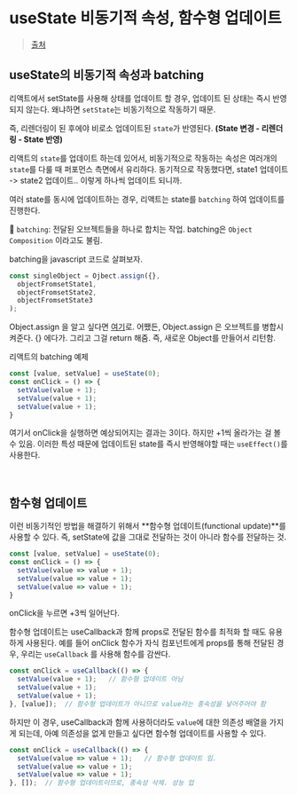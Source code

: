 # useState 비동기적 속성, 함수형 업데이트

> [출처](https://velog.io/@suyeonme/react-useState%EC%9D%98-%EB%B9%84%EB%8F%99%EA%B8%B0%EC%A0%81-%EC%86%8D%EC%84%B1-%ED%95%A8%EC%88%98%ED%98%95-%EC%97%85%EB%8D%B0%EC%9D%B4%ED%8A%B8)

## useState의 비동기적 속성과 batching

리액트에서 setState를 사용해 상태를 업데이트 할 경우, 업데이트 된 상태는 즉시 반영되지 않는다. 왜냐하면 `setState`는 비동기적으로 작동하기 때문.

즉, 리렌더링이 된 후에야 비로소 업데이트된 `state`가 반영된다. **(State 변경 - 리렌더링 - State 반영)**

리액트의 `state`를 업데이트 하는데 있어서, 비동기적으로 작동하는 속성은 여러개의 `state`를 다룰 때 퍼포먼스 측면에서 유리하다. 동기적으로 작동했다면, state1 업데이트 -> state2 업데이트.. 이렇게 하나씩 업데이트 되니까.

여러 state를 동시에 업데이트하는 경우, 리액트는 state를 `batching` 하여 업데이트를 진행한다.

📌 `batching`: 전달된 오브젝트들을 하나로 합치는 작업. batching은 `Object Composition` 이라고도 불림.

batching을 javascript 코드로 살펴보자.

```javascript
const singleObject = Ojbect.assign({}, 
  objectFromsetState1,
  objectFromsetState2,
  objectFromsetState3
);
```

Object.assign 을 알고 싶다면 [여기](https://github.com/pozafly/TIL/blob/main/Javascript/Object.assign.md)로. 어쨌든, Object.assign 은 오브젝트를 병합시켜준다. {} 에다가. 그리고 그걸 return 해줌. 즉, 새로운 Object를 만들어서 리턴함.

리액트의 batching 예제

```jsx
const [value, setValue] = useState(0);
const onClick = () => {
  setValue(value + 1);
  setValue(value + 1);
  setValue(value + 1);
}
```

여기서 onClick을 실행하면 예상되어지는 결과는 3이다. 하지만 +1씩 올라가는 걸 볼 수 있음. 이러한 특성 때문에 업데이트된 state를 즉시 반영해야할 때는 `useEffect()`를 사용한다.

<br/>

## 함수형 업데이트

이런 비동기적인 방법을 해결하기 위해서 **함수형 업데이트(functional update)**를 사용할 수 있다. 즉, setState에 값을 그대로 전달하는 것이 아니라 함수를 전달하는 것.

```jsx
const [value, setValue] = useState(0);
const onClick = () => {
  setValue(value => value + 1);
  setValue(value => value + 1);
  setValue(value => value + 1);
}
```

onClick을 누르면 +3씩 일어난다.

함수형 업데이트는 useCallback과 함께 props로 전달된 함수를 최적화 할 때도 유용하게 사용된다. 예를 들어 onClick 함수가 자식 컴포넌트에게 props를 통해 전달된 경우, 우리는 `useCallback` 를 사용해 함수를 감싼다.

```jsx
const onClick = useCallback(() => {
  setValue(value + 1);   // 함수형 업데이트 아님
  setValue(value + 1);
  setValue(value + 1);
}, [value]);  // 함수형 업데이트가 아니므로 value라는 종속성을 넣어주어야 함
```

하지만 이 경우, useCallback과 함께 사용하더라도 `value`에 대한 의존성 배열을 가지게 되는데, 아예 의존성을 없게 만들고 싶다면 함수형 업데이트를 사용할 수 있다.

```jsx
const onClick = useCallback(() => {
  setValue(value => value + 1);   // 함수형 업데이트 임.
  setValue(value => value + 1);
  setValue(value => value + 1);
}, []);  // 함수형 업데이트이므로, 종속성 삭제. 성능 업
```
